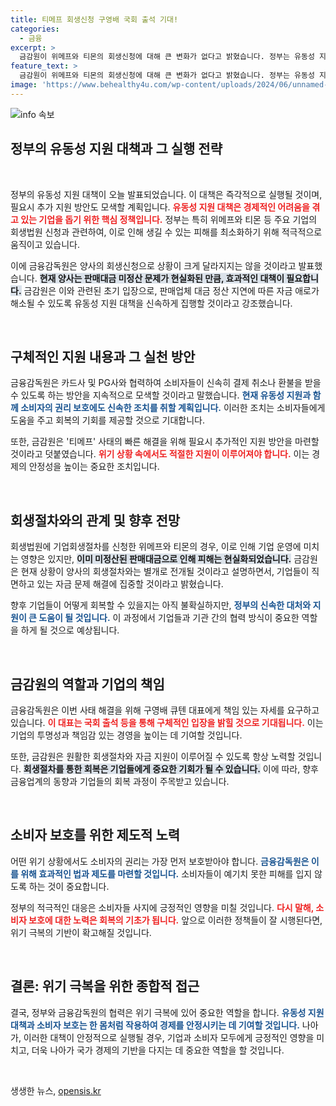 ```yaml
---
title: 티메프 회생신청 구영배 국회 출석 기대!
categories:
  - 금융
excerpt: >
  금감원이 위메프와 티몬의 회생신청에 대해 큰 변화가 없다고 밝혔습니다. 정부는 유동성 지원 대책을 신속히 집행하고 추가 지원 방안을 모색 중입니다. 소비자 피해를 최소화하기 위한 노력도 지속하겠다고 강조했습니다. 클릭해서 자세한 내용을 확인하세요!
feature_text: >
  금감원이 위메프와 티몬의 회생신청에 대해 큰 변화가 없다고 밝혔습니다. 정부는 유동성 지원 대책을 신속히 집행하고 추가 지원 방안을 모색 중입니다. 소비자 피해를 최소화하기 위한 노력도 지속하겠다고 강조했습니다. 클릭해서 자세한 내용을 확인하세요!
image: 'https://www.behealthy4u.com/wp-content/uploads/2024/06/unnamed-file.png'
---
```


<p><img src="https://www.behealthy4u.com/wp-content/uploads/2024/06/unnamed-file.png" alt="info 속보" /></p>

<h2 data-ke-size="size26">정부의 유동성 지원 대책과 그 실행 전략</h2>

<p data-ke-size="size16">&nbsp;</p>

<p>정부의 유동성 지원 대책이 오늘 발표되었습니다. 이 대책은 즉각적으로 실행될 것이며, 필요시 추가 지원 방안도 모색할 계획입니다. <b><span style="color: #ee2323;">유동성 지원 대책은 경제적인 어려움을 겪고 있는 기업을 돕기 위한 핵심 정책입니다.</span></b> 정부는 특히 위메프와 티몬 등 주요 기업의 회생법원 신청과 관련하여, 이로 인해 생길 수 있는 피해를 최소화하기 위해 적극적으로 움직이고 있습니다. </p>

<p>이에 금융감독원은 양사의 회생신청으로 상황이 크게 달라지지는 않을 것이라고 발표했습니다. <b><span style="background-color: #21538527;">현재 양사는 판매대금 미정산 문제가 현실화된 만큼, 효과적인 대책이 필요합니다.</span></b> 금감원은 이와 관련된 초기 입장으로, 판매업체 대금 정산 지연에 따른 자금 애로가 해소될 수 있도록 유동성 지원 대책을 신속하게 집행할 것이라고 강조했습니다. </p>

<p data-ke-size="size16">&nbsp;</p>

<h2 data-ke-size="size26">구체적인 지원 내용과 그 실천 방안</h2>

<p>금융감독원은 카드사 및 PG사와 협력하여 소비자들이 신속히 결제 취소나 환불을 받을 수 있도록 하는 방안을 지속적으로 모색할 것이라고 말했습니다. <b><span style="color: #1a5490;">현재 유동성 지원과 함께 소비자의 권리 보호에도 신속한 조치를 취할 계획입니다.</span></b> 이러한 조치는 소비자들에게 도움을 주고 회복의 기회를 제공할 것으로 기대합니다. </p>

<p>또한, 금감원은 '티메프' 사태의 빠른 해결을 위해 필요시 추가적인 지원 방안을 마련할 것이라고 덧붙였습니다. <b><span style="color: #ee2323;">위기 상황 속에서도 적절한 지원이 이루어져야 합니다.</span></b> 이는 경제의 안정성을 높이는 중요한 조치입니다. </p>

<p data-ke-size="size16">&nbsp;</p>

<h2 data-ke-size="size26">회생절차와의 관계 및 향후 전망</h2>

<p>회생법원에 기업회생절차를 신청한 위메프와 티몬의 경우, 이로 인해 기업 운영에 미치는 영향은 있지만, <b><span style="background-color: #21538527;">이미 미정산된 판매대금으로 인해 피해는 현실화되었습니다.</span></b> 금감원은 현재 상황이 양사의 회생절차와는 별개로 전개될 것이라고 설명하면서, 기업들이 직면하고 있는 자금 문제 해결에 집중할 것이라고 밝혔습니다.</p>

<p>향후 기업들이 어떻게 회복할 수 있을지는 아직 불확실하지만, <b><span style="color: #1a5490;">정부의 신속한 대처와 지원이 큰 도움이 될 것입니다.</span></b> 이 과정에서 기업들과 기관 간의 협력 방식이 중요한 역할을 하게 될 것으로 예상됩니다.</p>

<p data-ke-size="size16">&nbsp;</p>

<h2 data-ke-size="size26">금감원의 역할과 기업의 책임</h2>

<p>금융감독원은 이번 사태 해결을 위해 구영배 큐텐 대표에게 책임 있는 자세를 요구하고 있습니다. <b><span style="color: #ee2323;">이 대표는 국회 출석 등을 통해 구체적인 입장을 밝힐 것으로 기대됩니다.</span></b> 이는 기업의 투명성과 책임감 있는 경영을 높이는 데 기여할 것입니다.</p>

<p>또한, 금감원은 원활한 회생절차와 자금 지원이 이루어질 수 있도록 항상 노력할 것입니다. <b><span style="background-color: #21538527;">회생절차를 통한 회복은 기업들에게 중요한 기회가 될 수 있습니다.</span></b> 이에 따라, 향후 금융업계의 동향과 기업들의 회복 과정이 주목받고 있습니다.</p>

<p data-ke-size="size16">&nbsp;</p>

<h2 data-ke-size="size26">소비자 보호를 위한 제도적 노력</h2>

<p>어떤 위기 상황에서도 소비자의 권리는 가장 먼저 보호받아야 합니다. <b><span style="color: #1a5490;">금융감독원은 이를 위해 효과적인 법과 제도를 마련할 것입니다.</span></b> 소비자들이 예기치 못한 피해를 입지 않도록 하는 것이 중요합니다. </p>

<p>정부의 적극적인 대응은 소비자들 사지에 긍정적인 영향을 미칠 것입니다. <b><span style="color: #ee2323;">다시 말해, 소비자 보호에 대한 노력은 회복의 기초가 됩니다.</span></b> 앞으로 이러한 정책들이 잘 시행된다면, 위기 극복의 기반이 확고해질 것입니다.</p>

<p data-ke-size="size16">&nbsp;</p>

<h2 data-ke-size="size26">결론: 위기 극복을 위한 종합적 접근</h2>

<p>결국, 정부와 금융감독원의 협력은 위기 극복에 있어 중요한 역할을 합니다. <b><span style="color: #1a5490;">유동성 지원 대책과 소비자 보호는 한 몸처럼 작용하여 경제를 안정시키는 데 기여할 것입니다.</span></b> 나아가, 이러한 대책이 안정적으로 실행될 경우, 기업과 소비자 모두에게 긍정적인 영향을 미치고, 더욱 나아가 국가 경제의 기반을 다지는 데 중요한 역할을 할 것입니다. </p>

<p data-ke-size="size16">&nbsp;</p>
생생한 뉴스, <a href="https://opensis.kr" rel="dofollow">opensis.kr</a>


